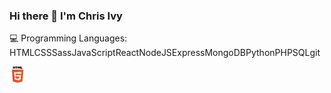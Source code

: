 ### Hi there 👋 I'm Chris Ivy

<!--
**christopherivy/ChristopherIvy** is a ✨ _special_ ✨ repository because its `README.md` (this file) appears on your GitHub profile.

Here are some ideas to get you started:

- 🔭 I’m currently working on ...
- 🌱 I’m currently learning ...
- 👯 I’m looking to collaborate on ...
- 🤔 I’m looking for help with ...
- 💬 Ask me about anything. I love to assist!
- 📫 How to reach me: ...
- 😄 Pronouns: ...
- ⚡ Fun fact: ...
-->



💻 Programming Languages:
HTMLCSSSassJavaScriptReactNodeJSExpressMongoDBPythonPHPSQLgit


<img align="left" alt="HTML" width="26px" src="https://raw.githubusercontent.com/github/explore/80688e429a7d4ef2fca1e82350fe8e3517d3494d/topics/html/html.png" style="max-width: 100%;">
